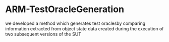 # ARM-TestOracleGeneration
we developed a method which generates test oraclesby comparing information extracted from object state data created during the execution of two subsequent versions of the SUT
